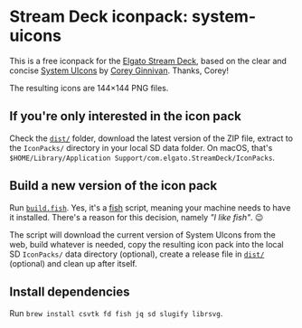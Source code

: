 # Stream Deck iconpack: system-uicons

This is a free iconpack for the [Elgato Stream Deck](https://www.elgato.com/en/stream-deck),
based on the clear and concise [System UIcons](https://systemuicons.com/) by
[Corey Ginnivan](https://corey.ginnivan.net/). Thanks, Corey!

The resulting icons are 144×144 PNG files.

## If you're only interested in the icon pack

Check the [`dist/`](dist/) folder, download the latest version of the ZIP file,
extract to the `IconPacks/` directory in your local SD data folder. On macOS,
that's `$HOME/Library/Application Support/com.elgato.StreamDeck/IconPacks`.

## Build a new version of the icon pack

Run [`build.fish`](build.fish). Yes, it's a [fish](https://fishshell.com/)
script, meaning your machine needs to have it installed. There's a reason for
this decision, namely _"I like fish"_. 😉

The script will download the current version of System UIcons from the web,
build whatever is needed, copy the resulting icon pack into the local SD
`IconPacks/` data directory (optional), create a release file in
[`dist/`](dist/) (optional) and clean up after itself.

## Install dependencies

Run `brew install csvtk fd fish jq sd slugify librsvg`.
